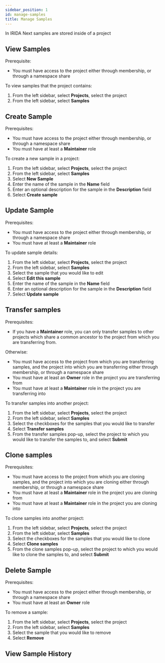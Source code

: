 ```yaml
---
sidebar_position: 1
id: manage-samples
title: Manage Samples
---
```


In IRIDA Next samples are stored inside of a project

## View Samples

Prerequisite:

- You must have access to the project either through membership, or through a namespace share

To view samples that the project contains:

1. From the left sidebar, select **Projects**, select the project
2. From the left sidebar, select **Samples**

## Create Sample

Prerequisites:

- You must have access to the project either through membership, or through a namespace share
- You must have at least a **Maintainer** role

To create a new sample in a project:

1. From the left sidebar, select **Projects**, select the project
2. From the left sidebar, select **Samples**
3. Select **New Sample**
4. Enter the name of the sample in the **Name** field
5. Enter an optional description for the sample in the **Description** field
6. Select **Create sample**

## Update Sample

Prerequisites:

- You must have access to the project either through membership, or through a namespace share
- You must have at least a **Maintainer** role

To update sample details:

1. From the left sidebar, select **Projects**, select the project
2. From the left sidebar, select **Samples**
3. Select the sample that you would like to edit
4. Select **Edit this sample**
5. Enter the name of the sample in the **Name** field
6. Enter an optional description for the sample in the **Description** field
7. Select **Update sample**

## Transfer samples

Prerequisites:

- If you have a **Maintainer** role, you can only transfer samples to other projects which share a common ancestor to the project from which you are transferring from.

Otherwise:

- You must have access to the project from which you are transferring samples, and the project into which you are transferring either through membership, or through a namespace share
- You must have at least an **Owner** role in the project you are transferring from
- You must have at least a **Maintainer** role in the project you are transferring into

To transfer samples into another project:

1. From the left sidebar, select **Projects**, select the project
2. From the left sidebar, select **Samples**
3. Select the checkboxes for the samples that you would like to transfer
4. Select **Transfer samples**
5. From the transfer samples pop-up, select the project to which you would like to transfer the samples to, and select **Submit**

## Clone samples

Prerequisites:

- You must have access to the project from which you are cloning samples, and the project into which you are cloning either through membership, or through a namespace share
- You must have at least a **Maintainer** role in the project you are cloning from
- You must have at least a **Maintainer** role in the project you are cloning into

To clone samples into another project:

1. From the left sidebar, select **Projects**, select the project
2. From the left sidebar, select **Samples**
3. Select the checkboxes for the samples that you would like to clone
4. Select **Clone samples**
5. From the clone samples pop-up, select the project to which you would like to clone the samples to, and select **Submit**

## Delete Sample

Prerequisites:

- You must have access to the project either through membership, or through a namespace share
- You must have at least an **Owner** role

To remove a sample:

1. From the left sidebar, select **Projects**, select the project
2. From the left sidebar, select **Samples**
3. Select the sample that you would like to remove
4. Select **Remove**

## View Sample History

<!-- TODO: Add steps for sample history -->
